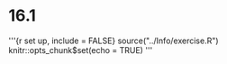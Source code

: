 # 16.1
'''{r set up, include = FALSE}
source("../Info/exercise.R")
knitr::opts_chunk$set(echo = TRUE)
'''


